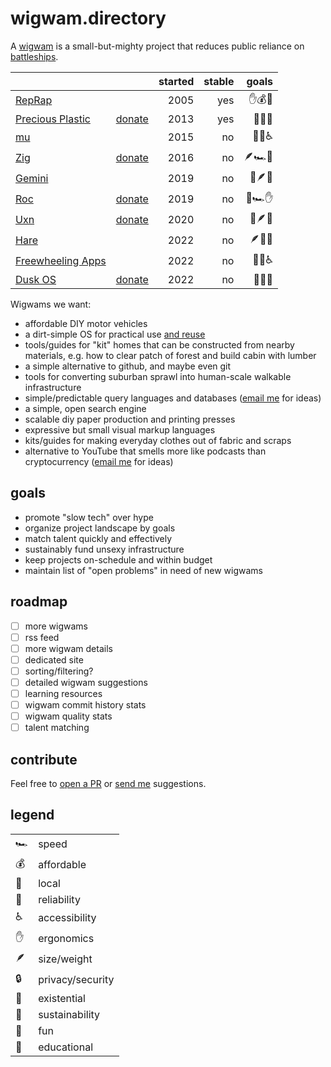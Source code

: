 # wigwam.directory

A [wigwam](https://taylor.town/pardon-2023#wigwams) is a small-but-mighty
project that reduces public reliance on
[battleships](https://taylor.town/pardon-2023#wigwams).

|                                                         |                                                   | started | stable |  goals |
| ------------------------------------------------------- | ------------------------------------------------: | ------: | -----: | -----: |
| [RepRap](https://reprap.org/wiki/RepRap)                |                                                   |    2005 |    yes | ✋💰🏰 |
| [Precious Plastic](https://www.preciousplastic.com)     | [donate](https://www.preciousplastic.com/support) |    2013 |    yes | 🌲🏡🏰 |
| [mu](https://github.com/akkartik/mu)                    |                                                   |    2015 |     no | 🏡🏰♿ |
| [Zig](https://ziglang.org)                              |                [donate](https://ziglang.org/zsf/) |    2016 |     no | 🪶🏎️🏰 |
| [Gemini](https://geminiprotocol.net)                    |                                                   |    2019 |     no | 🏡🪶🏰 |
| [Roc](https://www.roc-lang.org)                         |    [donate](https://github.com/sponsors/roc-lang) |    2019 |     no | 🏰🏎️✋ |
| [Uxn](https://100r.co/site/uxn.html)                    |       [donate](https://100r.co/site/support.html) |    2020 |     no | 🌲🪶🏰 |
| [Hare](https://harelang.org)                            |                                                   |    2022 |     no | 🪶🏰🌋 |
| [Freewheeling Apps](https://akkartik.name/freewheeling) |                                                   |    2022 |     no | 🏡🏰♿ |
| [Dusk OS](http://duskos.org)                            |          [donate](http://duskos.org/funding.html) |    2022 |     no | 🌲🏰🌋 |

<!--
potential:
- IndyMill: https://indystry.cc/indymill/
- markdown, rss, other existing tech
- light phone
- oxide servers
- framework computers
- https://www.goatcounter.com
- kagi
- menuet os
--->

<!--
future columns:
- image/logo
- three-word description
- seeking $/year
- seeking contributors/specialists
- tutorials
- definition of "done"
--->

Wigwams we want:

- affordable DIY motor vehicles
- a dirt-simple OS for practical use [and reuse](https://permacomputing.net)
- tools/guides for "kit" homes that can be constructed from nearby materials,
  e.g. how to clear patch of forest and build cabin with lumber
- a simple alternative to github, and maybe even git
- tools for converting suburban sprawl into human-scale walkable infrastructure
- simple/predictable query languages and databases
  ([email me](mailto:hello@taylor.town) for ideas)
- a simple, open search engine
- scalable diy paper production and printing presses
- expressive but small visual markup languages
- kits/guides for making everyday clothes out of fabric and scraps
- alternative to YouTube that smells more like podcasts than cryptocurrency
  ([email me](mailto:hello@taylor.town) for ideas)

<!--
more potential wigwams
- open isps?
--->

<!--
more stuff we need:
- open spiroligomers
- synthetic bio
- ai stuff
--->

## goals

- promote "slow tech" over hype
- organize project landscape by goals
- match talent quickly and effectively
- sustainably fund unsexy infrastructure
- keep projects on-schedule and within budget
- maintain list of "open problems" in need of new wigwams

## roadmap

- [ ] more wigwams
- [ ] rss feed
- [ ] more wigwam details
- [ ] dedicated site
- [ ] sorting/filtering?
- [ ] detailed wigwam suggestions
- [ ] learning resources
- [ ] wigwam commit history stats
- [ ] wigwam quality stats
- [ ] talent matching

## contribute

Feel free to
[open a PR](https://github.com/surprisetalk/wigwams/edit/main/readme.md) or
[send me](mailto:hello@taylor.town) suggestions.

<!--
other cool projects:
- [Sivers's Tech Independence](https://sive.rs/ti)
- whole code catalog
- permacomputing.org
- concrete weight set forms
--->

## legend

|     |                  |
| --- | ---------------- |
| 🏎️  | speed            |
| 💰  | affordable       |
| 🏡  | local            |
| 🏰  | reliability      |
| ♿  | accessibility    |
| ✋  | ergonomics       |
| 🪶  | size/weight      |
| 🔒  | privacy/security |
| 🌋  | existential      |
| 🌲  | sustainability   |
| 🌈  | fun              |
| 🧠  | educational      |
